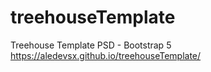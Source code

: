 # treehouseTemplate
Treehouse Template PSD - Bootstrap 5
https://aledevsx.github.io/treehouseTemplate/
